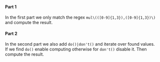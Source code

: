 #### Part 1

In the first part we only match the regex `mul\(([0-9]{1,3}),([0-9]{1,3})\)` and compute the result.

#### Part 2

In the second part we also add `do()|don't()` and iterate over found values. If we find `do()` enable computing otherwise for `don't()` disable it. Then compute the result.
